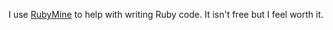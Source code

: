 I use [RubyMine](https://www.jetbrains.com/ruby/) to help with writing Ruby code.
It isn't free but I feel worth it.
